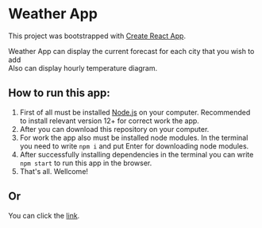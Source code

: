 # Weather App

This project was bootstrapped with [Create React App](https://github.com/facebook/create-react-app).

Weather App can display the current forecast for each city that you wish to add<br />
Also can display hourly temperature diagram.

## How to run this app:

1. First of all must be installed [Node.js](https://nodejs.org/) on your computer. Recommended to install relevant version 12+ for correct work the app.
2. After you can download this repository on your computer.
3. For work the app also must be installed node modules. In the terminal you need to write `npm i` and put Enter for downloading node modules.
4. After successfully installing dependencies in the terminal you can write `npm start` to run this app in the browser.
5. That's all. Wellcome!

## Or

You can click the [link](dmtrlgvch.github.io/weather-app/build).
